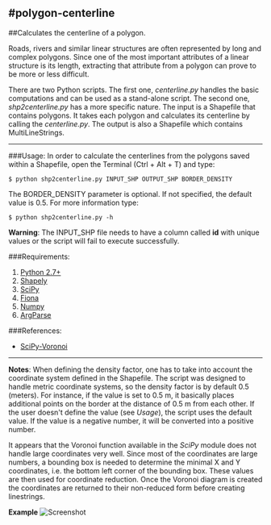 #polygon-centerline
------------------
##Calculates the centerline of a polygon.

Roads, rivers and similar linear structures are often represented by long and complex polygons. Since one of the most important attributes of a linear structure is its length, extracting that attribute from a polygon can prove to be more or less difficult.

There are two Python scripts. The first one, *centerline.py* handles the basic computations and can be used as a stand-alone script. The second one, *shp2centerline.py* has a more specific nature. The input is a Shapefile that contains polygons. It takes each polygon and calculates its centerline by calling the *centerline.py*. The output is also a Shapefile which contains MultiLineStrings.

------------------

###Usage:
In order to calculate the centerlines from the polygons saved within a Shapefile, open the Terminal (Ctrl + Alt + T) and type:
```
$ python shp2centerline.py INPUT_SHP OUTPUT_SHP BORDER_DENSITY
```
The BORDER_DENSITY parameter is optional. If not specified, the default value is 0.5. For more information type:
```
$ python shp2centerline.py -h
```
**Warning**:
The INPUT_SHP file needs to have a column called **id** with unique values or the script will fail to execute successfully.

###Requirements:
1. [Python 2.7+](https://www.python.org/download/releases/2.7/)
2. [Shapely](https://pypi.python.org/pypi/Shapely)
3. [SciPy](http://www.scipy.org/)
4. [Fiona](https://pypi.python.org/pypi/Fiona/)
5. [Numpy](http://www.scipy.org/)
6. [ArgParse](https://docs.python.org/2.7/library/argparse.html)

###References:
* [SciPy-Voronoi](http://docs.scipy.org/doc/scipy/reference/tutorial/spatial.html#voronoi-diagrams)

------------------

**Notes**:
When defining the density factor, one has to take into account the coordinate system defined in the Shapefile. The script was designed to handle metric coordinate systems, so the density factor is by default 0.5 (meters). For instance, if the value is set to 0.5 m, it basically places additional points on the border at the distance of 0.5 m from each other. If the user doesn't define the value (see *Usage*), the script uses the default value. If the value is a negative number, it will be converted into a positive number. 

It appears that the Voronoi function available in the *SciPy* module does not handle large coordinates very well. Since most of the coordinates are large numbers, a bounding box is needed to determine the minimal X and Y coordinates, i.e. the bottom left corner of the bounding box. These values are then used for coordinate reduction. Once the Voronoi diagram is created the coordinates are returned to their non-reduced form before creating linestrings.

**Example**
![Screenshot](Screenshot.png)